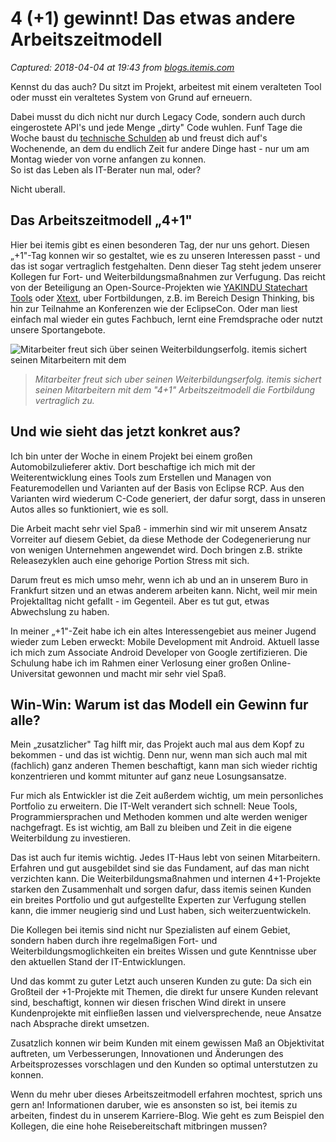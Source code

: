 # 4 (+1) gewinnt! Das etwas andere Arbeitszeitmodell

_Captured: 2018-04-04 at 19:43 from [blogs.itemis.com](https://blogs.itemis.com/de/4-1-gewinnt-das-etwas-andere-arbeitszeitmodell)_

Kennst du das auch? Du sitzt im Projekt, arbeitest mit einem veralteten Tool oder musst ein veraltetes System von Grund auf erneuern.

Dabei musst du dich nicht nur durch Legacy Code, sondern auch durch eingerostete API's und jede Menge „dirty" Code wuhlen. Funf Tage die Woche baust du [technische Schulden](https://blogs.itemis.com/de/die-time-and-budget-ecke) ab und freust dich auf's Wochenende, an dem du endlich Zeit fur andere Dinge hast - nur um am Montag wieder von vorne anfangen zu konnen.  
So ist das Leben als IT-Berater nun mal, oder?

Nicht uberall.

## **Das Arbeitszeitmodell „4+1"**

Hier bei itemis gibt es einen besonderen Tag, der nur uns gehort. Diesen „+1"-Tag konnen wir so gestaltet, wie es zu unseren Interessen passt - und das ist sogar vertraglich festgehalten. Denn dieser Tag steht jedem unserer Kollegen fur Fort- und Weiterbildungsmaßnahmen zur Verfugung. Das reicht von der Beteiligung an Open-Source-Projekten wie [YAKINDU Statechart Tools](https://www.itemis.com/en/yakindu/state-machine/) oder [Xtext](https://www.itemis.com/en/xtext/), uber Fortbildungen, z.B. im Bereich Design Thinking, bis hin zur Teilnahme an Konferenzen wie der EclipseCon. Oder man liest einfach mal wieder ein gutes Fachbuch, lernt eine Fremdsprache oder nutzt unsere Sportangebote.

![Mitarbeiter freut sich über seinen Weiterbildungserfolg. itemis sichert seinen Mitarbeitern mit dem ](https://blogs.itemis.com/hs-fs/hubfs/Blog/Karriere/mitarbeiter-freut-sich-ueber-seinen-weiterbildungserfolg_725x480.jpg?t=1522854126866&width=2175&name=mitarbeiter-freut-sich-ueber-seinen-weiterbildungserfolg_725x480.jpg)

> _Mitarbeiter freut sich uber seinen Weiterbildungserfolg. itemis sichert seinen Mitarbeitern mit dem "4+1" Arbeitszeitmodell die Fortbildung vertraglich zu._

## **Und wie sieht das jetzt konkret aus?**

Ich bin unter der Woche in einem Projekt bei einem großen Automobilzulieferer aktiv. Dort beschaftige ich mich mit der Weiterentwicklung eines Tools zum Erstellen und Managen von Featuremodellen und Varianten auf der Basis von Eclipse RCP. Aus den Varianten wird wiederum C-Code generiert, der dafur sorgt, dass in unseren Autos alles so funktioniert, wie es soll.

Die Arbeit macht sehr viel Spaß - immerhin sind wir mit unserem Ansatz Vorreiter auf diesem Gebiet, da diese Methode der Codegenerierung nur von wenigen Unternehmen angewendet wird. Doch bringen z.B. strikte Releasezyklen auch eine gehorige Portion Stress mit sich.

Darum freut es mich umso mehr, wenn ich ab und an in unserem Buro in Frankfurt sitzen und an etwas anderem arbeiten kann. Nicht, weil mir mein Projektalltag nicht gefallt - im Gegenteil. Aber es tut gut, etwas Abwechslung zu haben.

In meiner „+1"-Zeit habe ich ein altes Interessengebiet aus meiner Jugend wieder zum Leben erweckt: Mobile Development mit Android. Aktuell lasse ich mich zum Associate Android Developer von Google zertifizieren. Die Schulung habe ich im Rahmen einer Verlosung einer großen Online-Universitat gewonnen und macht mir sehr viel Spaß.

## **Win-Win: Warum ist das Modell ein Gewinn fur alle?**

Mein „zusatzlicher" Tag hilft mir, das Projekt auch mal aus dem Kopf zu bekommen - und das ist wichtig. Denn nur, wenn man sich auch mal mit (fachlich) ganz anderen Themen beschaftigt, kann man sich wieder richtig konzentrieren und kommt mitunter auf ganz neue Losungsansatze.

Fur mich als Entwickler ist die Zeit außerdem wichtig, um mein personliches Portfolio zu erweitern. Die IT-Welt verandert sich schnell: Neue Tools, Programmiersprachen und Methoden kommen und alte werden weniger nachgefragt. Es ist wichtig, am Ball zu bleiben und Zeit in die eigene Weiterbildung zu investieren.

Das ist auch fur itemis wichtig. Jedes IT-Haus lebt von seinen Mitarbeitern. Erfahren und gut ausgebildet sind sie das Fundament, auf das man nicht verzichten kann. Die Weiterbildungsmaßnahmen und internen 4+1-Projekte starken den Zusammenhalt und sorgen dafur, dass itemis seinen Kunden ein breites Portfolio und gut aufgestellte Experten zur Verfugung stellen kann, die immer neugierig sind und Lust haben, sich weiterzuentwickeln.

Die Kollegen bei itemis sind nicht nur Spezialisten auf einem Gebiet, sondern haben durch ihre regelmaßigen Fort- und Weiterbildungsmoglichkeiten ein breites Wissen und gute Kenntnisse uber den aktuellen Stand der IT-Entwicklungen.

Und das kommt zu guter Letzt auch unseren Kunden zu gute: Da sich ein Großteil der +1-Projekte mit Themen, die direkt fur unsere Kunden relevant sind, beschaftigt, konnen wir diesen frischen Wind direkt in unsere Kundenprojekte mit einfließen lassen und vielversprechende, neue Ansatze nach Absprache direkt umsetzen.

Zusatzlich konnen wir beim Kunden mit einem gewissen Maß an Objektivitat auftreten, um Verbesserungen, Innovationen und Änderungen des Arbeitsprozesses vorschlagen und den Kunden so optimal unterstutzen zu konnen.

Wenn du mehr uber dieses Arbeitszeitmodell erfahren mochtest, sprich uns gern an! Informationen daruber, wie es ansonsten so ist, bei itemis zu arbeiten, findest du in unserem Karriere-Blog. Wie geht es zum Beispiel den Kollegen, die eine hohe Reisebereitschaft mitbringen mussen?
